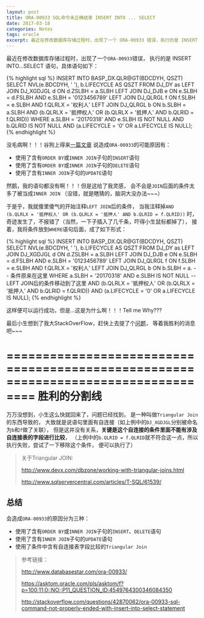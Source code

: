 ```yaml
---
layout: post
title: ORA-00933 SQL命令未正确结束 INSERT INTO ... SELECT
date: 2017-03-18
categories: Notes
tags: oracle
excerpt: 最近在修改数据库存储过程时，出现了一个 ORA-00933 错误，执行的是 INSERT INTO...SELECT 语句
---
```


最近在修改数据库存储过程时，出现了一个`ORA-00933`错误，
执行的是 INSERT INTO...SELECT 语句，具体语句如下：
  
{% highlight sql %}
INSERT INTO BASP_DX.QLR@GT(BDCDYH, QSZT)
SELECT NVL(e.BDCDYH, ' '), b.LIFECYCLE AS QSZT
FROM DJ_DY as
  LEFT JOIN DJ_XGDJGL d
    ON d.ZSLBH = a.SLBH
  LEFT JOIN DJ_DJB e
    ON e.SLBH = d.FSLBH
      AND e.SLBH = '0123456789'
  LEFT JOIN DJ_QLRGL f
    ON f.SLBH = e.SLBH
      AND f.QLRLX = '权利人'
  LEFT JOIN DJ_QLRGL b
    ON b.SLBH = a.SLBH
      AND (b.QLRLX = '抵押权人' OR (b.QLRLX = '抵押人' AND b.QLRID = f.QLRID))
WHERE a.SLBH = '20170318'
  AND e.SLBH IS NOT NULL
  AND b.QLRID IS NOT NULL
  AND (a.LIFECYCLE = '0' OR a.LIFECYCLE IS NULL);
{% endhighlight %}

没毛病啊！！！谷狗上得来[一篇文章](http://www.databasestar.com/ora-00933/)
说造成`ORA-00933`的可能原因有：

 - 使用了含有`ORDER BY`或`INNER JOIN`子句的`INSERT`语句
 - 使用了含有`ORDER BY`或`INNER JOIN`子句的`DELETE`语句
 - 使用了含有`INNER JOIN`子句的`UPDATE`语句

然鹅，我的语句都没有啊！！！但是这给了我灵感，
会不会是`JOIN`后面的条件太多了被当成`INNER JOIN`
（没错，就是瞎猜的，脑洞大没办法~~~）
  
于是乎，我就傻里傻气的开始注释`LEFT JOIN`后的条件，
当我注释掉`AND (b.QLRLX = '抵押权人' OR (b.QLRLX = '抵押人' AND b.QLRID = f.QLRID))`
时，奇迹发生了，不报错了（当然，一下子插入了几千条，吓得小生鼠标都掉了），
接着，我将条件放到`WHERE`语句后面，成了如下形式：

{% highlight sql %}
INSERT INTO BASP_DX.QLR@GT(BDCDYH, QSZT)
SELECT NVL(e.BDCDYH, ' '), b.LIFECYCLE AS QSZT
FROM DJ_DY as
  LEFT JOIN DJ_XGDJGL d
    ON d.ZSLBH = a.SLBH
  LEFT JOIN DJ_DJB e
    ON e.SLBH = d.FSLBH
      AND e.SLBH = '0123456789'
  LEFT JOIN DJ_QLRGL f
    ON f.SLBH = e.SLBH
      AND f.QLRLX = '权利人'
  LEFT JOIN DJ_QLRGL b
    ON b.SLBH = a.
    -- 条件原来在这里
WHERE a.SLBH = '20170318'
  AND e.SLBH IS NOT NULL
  -- LEFT JOIN后的条件移动到了这里
  AND (b.QLRLX = '抵押权人' OR (b.QLRLX = '抵押人' AND b.QLRID = f.QLRID))
  AND (a.LIFECYCLE = '0' OR a.LIFECYCLE IS NULL);
{% endhighlight %}

这样便可以运行成功，但是...这是为什么啊！！！Tell me Why???  
  
最后小生想到了我大StackOverFlow，赶快上去提了个[问题](http://stackoverflow.com/questions/42870062/ora-00933-sql-command-not-properly-ended-with-insert-into-select-statement)，
等着我胜利的消息吧~~~

==================================================================================
胜利的分割线
==================================================================================

万万没想到，小生这么快就回来了，问题已经找到，
是一种叫做`Triangular Join`的东西导致的，
大致就是说语句里面有自连接（如上例中的`DJ_XGDJGL`分别被命名为`b`和`f`做了关联），
但是这并没有关系，**关键是这个自连接的条件里面不能有涉及自连接表的字段进行比较**，
（上例中的`b.QLRID = f.QLRID`就不符合这一点，所以执行失败，尝试了一下移除这个条件，
便可以执行了）

> 关于Triangular JOIN:
> 
> <http://www.devx.com/dbzone/working-with-triangular-joins.html>
> 
> <http://www.sqlservercentral.com/articles/T-SQL/61539/>

## 总结

会造成`ORA-00933`的原因分为三种：

 - 使用了含有`ORDER BY`或`INNER JOIN`子句的`INSERT`、`DELETE`语句
 - 使用了含有`INNER JOIN`子句的`UPDATE`语句
 - 使用了条件中含有自连接表字段比较的`Triangular Join`

> 参考链接：  
> 
> <http://www.databasestar.com/ora-00933/>  
> 
> <https://asktom.oracle.com/pls/asktom/f?p=100:11:0::NO::P11_QUESTION_ID:4549764300346084350>  
> 
> <http://stackoverflow.com/questions/42870062/ora-00933-sql-command-not-properly-ended-with-insert-into-select-statement>